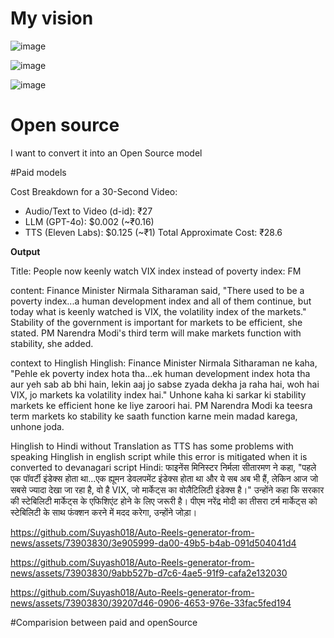 ﻿# My vision

![image](https://github.com/Suyash018/Auto-Reels-generator-from-news/assets/73903830/e6bd7f17-fee9-4914-a675-87d55716b291)

![image](https://github.com/Suyash018/Auto-Reels-generator-from-news/assets/73903830/afdf4437-9f78-4ddd-900c-baea7ce69820)

![image](https://github.com/Suyash018/Auto-Reels-generator-from-news/assets/73903830/ddd737a0-ff7c-4c1d-978e-9f3bf06c2e9c)

# Open source

I want to convert it into an Open Source model

#Paid models

Cost Breakdown for a 30-Second Video:

- Audio/Text to Video (d-id): ₹27
- LLM (GPT-4o): $0.002 (~₹0.16)
- TTS (Eleven Labs): $0.125 (~₹1)
Total Approximate Cost: ₹28.6

**Output**

Title:  People now keenly watch VIX index instead of poverty index: FM

content:  Finance Minister Nirmala Sitharaman said, "There used to be a poverty index...a human development index and all of them continue, but today what is keenly watched is VIX, the volatility index of the markets." Stability of the government is important for markets to be efficient, she stated. PM Narendra Modi's third term will make markets function with stability, she added.

context to Hinglish
Hinglish:  Finance Minister Nirmala Sitharaman ne kaha, "Pehle ek poverty index hota tha...ek human development index hota tha aur yeh sab ab bhi hain, lekin aaj jo sabse zyada dekha ja raha hai, woh hai VIX, jo markets ka volatility index hai." Unhone kaha ki sarkar ki stability markets ke efficient hone ke liye zaroori hai. PM Narendra Modi ka teesra term markets ko stability ke saath function karne mein madad karega, unhone joda.

Hinglish to Hindi without Translation as TTS has some problems with speaking Hinglish in english script while this error is mitigated when it is converted to devanagari script
Hindi:  फाइनेंस मिनिस्टर निर्मला सीतारमण ने कहा, "पहले एक पॉवर्टी इंडेक्स होता था...एक ह्यूमन डेवलपमेंट इंडेक्स होता था और ये सब अब भी हैं, लेकिन आज जो सबसे ज्यादा देखा जा रहा है, वो है VIX, जो मार्केट्स का वोलैटिलिटी इंडेक्स है।" उन्होंने कहा कि सरकार की स्टेबिलिटी मार्केट्स के एफिशिएंट होने के लिए जरूरी है। पीएम नरेंद्र मोदी का तीसरा टर्म मार्केट्स को स्टेबिलिटी के साथ फंक्शन करने में मदद करेगा, उन्होंने जोड़ा।



https://github.com/Suyash018/Auto-Reels-generator-from-news/assets/73903830/3e905999-da00-49b5-b4ab-091d504041d4


https://github.com/Suyash018/Auto-Reels-generator-from-news/assets/73903830/9abb527b-d7c6-4ae5-91f9-cafa2e132030


https://github.com/Suyash018/Auto-Reels-generator-from-news/assets/73903830/39207d46-0906-4653-976e-33fac5fed194




#Comparision between paid and openSource
